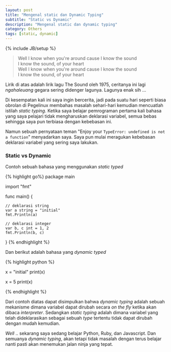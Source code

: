 ```yaml
---
layout: post
title: "Mengenal static dan Dynamic Typing"
subtitle: "Static vs Dynamic"
description: "Mengenal static dan dynamic typing"
category: Others
tags: [static, dynamic]
---
```

{% include JB/setup %}

> Well I know when you're around cause I know the sound  
I know the sound, of your heart  
Well I know when you're around cause I know the sound  
I know the sound, of your heart

Lirik di atas adalah lirik lagu The Sound oleh 1975, ceritanya ini lagi _ngahaleuang_ gegara sering didenger lagunya. Lagunya enak sih ...

<!--more-->
Di kesempatan kali ini saya ingin bercerita, jadi pada suatu hari seperti biasa obrolan di Pegelinux membahas masalah sehari-hari kemudian mencuatlah istilah _static typing_. Ketika saya belajar pemrograman pertama kali bahasa yang saya pelajari tidak mengharuskan deklarasi variabel, semua bebas sehingga saya pun terbiasa dengan kebebasan ini.

Namun sebuah pernyataan teman "Enjoy your `TypeError: undefined is not a function`" menyadarkan saya. Saya pun mulai meragukan kebebasan deklarasi variabel yang sering saya lakukan.

### Static vs Dynamic
Contoh sebuah bahasa yang menggunakan _static typed_ 

{% highlight go%}
package main

import "fmt"

func main() {

    // deklarasi string
    var a string = "initial"
    fmt.Println(a)

    // deklarasi integer
    var b, c int = 1, 2
    fmt.Println(b, c)

}
{% endhighlight %}

Dan berikut adalah bahasa yang _dynamic typed_

{% highlight python %}

x = "initial"
print(x)

x = 5
print(x)

{% endhighlight %}

Dari contoh diatas dapat disimpulkan bahwa _dynamic typing_ adalah sebuah mekanisme dimana variabel dapat dirubah secara _on the fly_ ketika akan dibaca _interpreter_. Sedangkan _static typing_ adalah dimana variabel yang telah dideklarasikan sebagai sebuah _type_ tertentu tidak dapat dirubah dengan mudah kemudian.

_Well_ .. sekarang saya sedang belajar Python, Ruby, dan Javascript. Dan semuanya _dynamic typing_, akan tetapi tidak masalah dengan terus belajar nanti pasti akan menemukan jalan ninja yang tepat.

